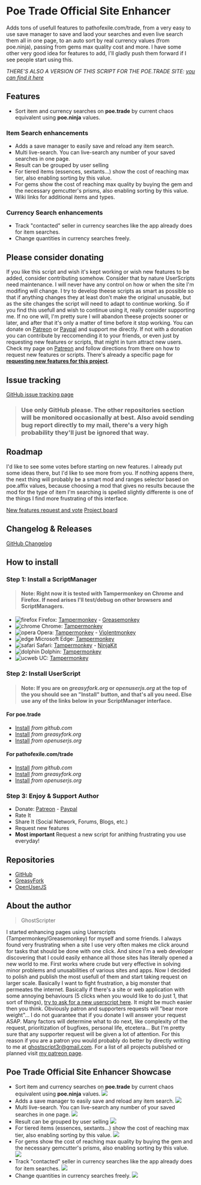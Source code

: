 # Poe Trade Official Site Enhancer

Adds tons of usefull features to pathofexile.com/trade, from a very easy to use save manager to save and laod your searches and even live search them all in one page, to an auto sort by real currency values (from poe.ninja), passing from gems max quality cost and more. I have some other very good idea for features to add, I'll gladly push them forward if I see people start using this.

*THERE'S ALSO A VERSION OF THIS SCRIPT FOR THE POE.TRADE SITE: [you can find it here](https://github.com/ghostscript3r/poe-trade-enhancer)*

## Features

* Sort item and currency searches on **poe.trade** by current chaos equivalent using **poe.ninja** values.

### Item Search enhancements

* Adds a save manager to easily save and reload any item search.
* Multi live-search. You can live-search any number of your saved searches in one page.
* Result can be grouped by user selling
* For tiered items (essences, sextants...) show the cost of reaching max tier, also enabling sorting by this value.
* For gems show the cost of reaching max quality by buying the gem and the necessary gemcutter's prisms, also enabling sorting by this value.
* Wiki links for additional items and types.

### Currency Search enhancements

* Track "contacted" seller in currency searches like the app already does for item searches.
* Change quantities in currency searches freely.

## Please consider donating

If you like this script and wish it's kept working or wish new features to be added, consider contributing somehow.
Consider that by nature UserScripts need maintenance. I will never have any control on how or when the site I'm modifing will change. I try to develop theese scripts as smart as possible so that if anything changes they at least don't make the original unusable, but as the site changes the script will need to adapt to continue working. So if you find this usefull and wish to continue using it, really consider supporting me. If no one will, I'm pretty sure I will abandon theese projects sooner or later, and after that it's only a matter of time before it stop working.
You can donate on [Patreon](https://www.patreon.com/bePatron?u=15819567) or [Paypal](https://www.paypal.com/cgi-bin/webscr?cmd=_s-xclick&hosted_button_id=L5JZS33ADMBQW) and support me directly.
If not with a donation you can contribute by reccomending it to your friends, or even just by requesting new features or scripts, that might in turn attract new users.
Check my page on [Patreon](https://www.patreon.com/ghostscripter) and follow directions from there on how to request new features or scripts.
There's already a specific page for **[requesting new features for this project](https://www.tricider.com/admin/36HWcTk5RhZ/DawSV0oQX7b)**.

## Issue tracking

[GitHub issue tracking page](https://github.com/ghostscript3r/poe-trade-official-site-enhancer/issues)

> ### Use only GitHub please. The other repositories section will be monitored occasionally at best. Also avoid sending bug report directly to my mail, there's a very high probability they'll just be ignored that way.

## Roadmap

I'd like to see some votes before starting on new features. I already put some ideas there, but I'd like to see more from you. If nothing appens there, the next thing will probably be a smart mod and ranges selector based on poe.affix values, because choosing a mod that gives no results because the mod for the type of item I'm searching is spelled slightly differente is one of the things I find more frustrating of this interface.

[New features request and vote](https://www.tricider.com/admin/36HWcTk5RhZ/DawSV0oQX7b)
[Project board](https://trello.com/b/x77l2HzX/poe-trade-enhancer)

## Changelog & Releases

[GitHub Changelog](https://github.com/ghostscript3r/poe-trade-official-site-enhancer/releases)



## How to install

### Step 1: Install a ScriptManager

> #### Note: Right now it is tested with Tampermonkey on Chrome and Firefox. If need arises I'll test/debug on other browsers and ScriptManagers.

* ![firefox](https://raw.githubusercontent.com/ghostscript3r/poe-trade-official-site-enhancer/master/images/firefox.png) Firefox: [Tampermonkey](https://www.tampermonkey.net/index.php?ext=dhdg&browser=firefox) - [Greasemonkey](https://addons.mozilla.org/firefox/addon/greasemonkey/)
* ![chrome](https://raw.githubusercontent.com/ghostscript3r/poe-trade-official-site-enhancer/master/images/chrome.png) Chrome: [Tampermonkey](https://www.tampermonkey.net/index.php?ext=dhdg&browser=chrome)
* ![opera](https://raw.githubusercontent.com/ghostscript3r/poe-trade-official-site-enhancer/master/images/opera.png) Opera: [Tampermonkey](https://www.tampermonkey.net/index.php?ext=dhdg&browser=opera) - [Violentmonkey](https://addons.opera.com/extensions/details/violent-monkey/)
* ![edge](https://raw.githubusercontent.com/ghostscript3r/poe-trade-official-site-enhancer/master/images/msedge.png) Microsoft Edge: [Tampermonkey](https://www.tampermonkey.net/index.php?ext=dhdg&browser=edge)
* ![safari](https://raw.githubusercontent.com/ghostscript3r/poe-trade-official-site-enhancer/master/images/safari.png) Safari: [Tampermonkey](https://www.tampermonkey.net/index.php?ext=dhdg&browser=safari) - [NinjaKit](https://github.com/os0x/NinjaKit)
* ![dolphin](https://raw.githubusercontent.com/ghostscript3r/poe-trade-official-site-enhancer/master/images/dolphin.png) Dolphin: [Tampermonkey](https://www.tampermonkey.net/index.php?ext=dhdg&browser=dolphin)
* ![ucweb](https://raw.githubusercontent.com/ghostscript3r/poe-trade-official-site-enhancer/master/images/ucweb.png) UC: [Tampermonkey](https://www.tampermonkey.net/index.php?ext=dhdg&browser=ucweb)

### Step 2: Install UserScript

> #### Note: If you are on *greasyfork.org* or *openuserjs.org* at the top of the you should see an "Install" button, and that's all you need. Else use any of the links below in your ScriptManager interface.

#### For poe.trade

* [Install](https://raw.githubusercontent.com/ghostscript3r/poe-trade-enhancer/master/poe-trade-enhancer.user.js) *from github.com*
* [Install](https://greasyfork.org/scripts/387586-poe-trade-enhancer/code/poe-trade-enhancer.user.js) *from greasyfork.org*
* [Install](https://openuserjs.org/install/ghostscript3r/poe-trade-enhancer.user.js) *from openuserjs.org*

#### For pathofexile.com/trade

* [Install](https://raw.githubusercontent.com/ghostscript3r/poe-trade-official-site-enhancer/master/poe-trade-official-site-enhancer.user.js) *from github.com*
* [Install](https://greasyfork.org/scripts/389702-poe-trade-official-site-enhancer/code/poe-trade-official-site-enhancer.user.js) *from greasyfork.org*
* [Install](https://openuserjs.org/install/ghostscript3r/poe-trade-official-site-enhancer.user.js) *from openuserjs.org*

### Step 3: Enjoy & Support Author

* Donate: [Patreon](https://www.patreon.com/bePatron?u=15819567) - [Paypal](https://www.paypal.com/cgi-bin/webscr?cmd=_s-xclick&hosted_button_id=L5JZS33ADMBQW)
* Rate It
* Share It (Social Network, Forums, Blogs, etc.)
* Request new features
* **Most important** Request a new script for anithing frustrating you use everyday!


## Repositories
* [GitHub](https://github.com/ghostscript3r/poe-trade-official-site-enhancer)
* [GreasyFork](https://greasyfork.org/scripts/389702-poe-trade-official-site-enhancer)
* [OpenUserJS](https://openuserjs.org/scripts/ghostscript3r/poe-trade-official-site-enhancer)


## About the author

> GhostScripter

I started enhancing pages using Userscripts (Tampermonkey/Greasemonkey) for myself and some friends. I always found very frustrating when a site I use very often makes me click around for tasks that should be done with one click. And since I'm a web developer discovering that I could easily enhance all those sites has literally opened a new world to me.
First works where crude but very effective in solving minor problems and unusabilities of various sites and apps.
Now I decided to polish and publish the most usefull of them and start taking request on larger scale.
Basically I want to fight frustration, a big monster that permeates the internet.
Basically if there's a site or web application with some annoying behaviours (5 clicks when you would like to do just 1, that sort of things), [try to ask for a new userscript here](https://www.tricider.com/admin/35BH7CcohrB/EFXf0Ei7SjR). It might be much easier then you think. Obviously patron and supporters requests will "bear more weight"... I do not guarantee that if you donate I will answer your request ASAP. Many factors will determine what to do next, like complexity of the request, prioritization of bugfixes, personal life, etcetera... But I'm pretty sure that any supporter request will be given a lot of attention. For this reason if you are a patron you would probably do better by directly writing to me at [ghostscript3r@gmail.com](mailto:ghostscript3r@gmail.com).
For a list of all projects published or planned visit [my patreon page](https://www.patreon.com/ghostscripter).

## Poe Trade Official Site Enhancer Showcase

* Sort item and currency searches on **poe.trade** by current chaos equivalent using **poe.ninja** values.
![](https://raw.githubusercontent.com/ghostscript3r/poe-trade-official-site-enhancer/master/images/sort-real-curr-off.gif)
* Adds a save manager to easily save and reload any item search.
![](https://raw.githubusercontent.com/ghostscript3r/poe-trade-official-site-enhancer/master/images/save-man-off.gif)
* Multi live-search. You can live-search any number of your saved searches in one page.
![](https://raw.githubusercontent.com/ghostscript3r/poe-trade-official-site-enhancer/master/images/multi-live-off.gif)
* Result can be grouped by user selling
![](https://raw.githubusercontent.com/ghostscript3r/poe-trade-official-site-enhancer/master/images/group-same-user-off.gif)
* For tiered items (essences, sextants...) show the cost of reaching max tier, also enabling sorting by this value.
![](https://raw.githubusercontent.com/ghostscript3r/poe-trade-official-site-enhancer/master/images/max-tier-off.gif)
* For gems show the cost of reaching max quality by buying the gem and the necessary gemcutter's prisms, also enabling sorting by this value.
![](https://raw.githubusercontent.com/ghostscript3r/poe-trade-official-site-enhancer/master/images/max-qt-off.gif)
* Track "contacted" seller in currency searches like the app already does for item searches.
![](https://raw.githubusercontent.com/ghostscript3r/poe-trade-official-site-enhancer/master/images/contacted-off.gif)
* Change quantities in currency searches freely.
![](https://raw.githubusercontent.com/ghostscript3r/poe-trade-official-site-enhancer/master/images/change-qt-off.gif)
